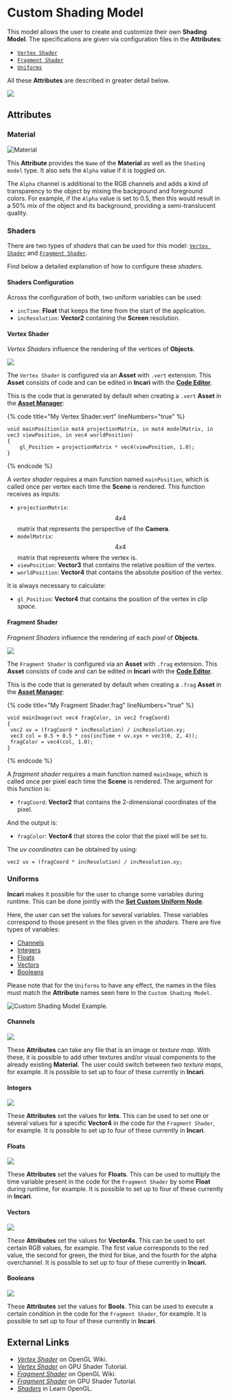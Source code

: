 # Custom Shading Model

This model allows the user to create and customize their own **Shading Model**. The specifications are given via configuration files in the **Attributes**:

* [`Vertex Shader`](#vertex-shader)
* [`Fragment Shader`](#fragment-shader)
* [`Uniforms`](#uniforms)

All these **Attributes** are described in greater detail below.

![](../../.gitbook/assets/customshadingmodel.gif)

## Attributes

### Material

![Material](../../.gitbook/assets/customshadingmodel2.png)

This **Attribute** provides the `Name` of the **Material** as well as the `Shading model` type. It also sets the `Alpha` value if it is toggled on.

The `Alpha` channel is additional to the RGB channels and adds a kind of transparency to the object by mixing the background and foreground colors. For example, if the `Alpha` value is set to 0.5, then this would result in a 50% mix of the object and its background, providing a semi-translucent quality.

### Shaders

There are two types of *shaders* that can be used for this model: [`Vertex Shader`](#vertex-shader) and [`Fragment Shader`](#fragment-shader).

Find below a detailed explanation of how to configure these *shaders*.

#### Shaders Configuration

Across the configuration of both, two uniform variables can be used:

* `incTime`: **Float** that keeps the time from the start of the application.
* `incResolution`: **Vector2** containing the **Screen** resolution.



#### Vertex Shader

*Vertex Shaders* influence the rendering of the vertices of **Objects**.

![](../../.gitbook/assets/customshading-vertex.png)

The `Vertex Shader` is configured via an **Asset** with `.vert` extension. This **Asset** consists of code and can be edited in **Incari** with the [**Code Editor**](../code-editor.md).

This is the code that is generated by default when creating a `.vert` **Asset** in the [**Asset Manager**](../asset-manager.md):

{% code title="My Vertex Shader.vert" lineNumbers="true" %}
```
void mainPosition(in mat4 projectionMatrix, in mat4 modelMatrix, in vec3 viewPosition, in vec4 worldPosition)
{
    gl_Position = projectionMatrix * vec4(viewPosition, 1.0);
}
```
{% endcode %}

A *vertex shader* requires a main function named `mainPosition`, which is called once per vertex each time the **Scene** is rendered. This function receives as inputs:

* `projectionMatrix`: $$4x4$$ matrix that represents the perspective of the **Camera**.
* `modelMatrix`: $$4x4$$ matrix that represents where the vertex is.
* `viewPosition`: **Vector3** that contains the relative position of the vertex.
* `worldPosition`: **Vector4** that contains the absolute position of the vertex.

It is always necessary to calculate:

* `gl_Position`: **Vector4** that contains the position of the vertex in *clip space*.


#### Fragment Shader

*Fragment Shaders* influence the rendering of each *pixel* of **Objects**.

![](../../.gitbook/assets/customshading-fragment.png)

The `Fragment Shader` is configured via an **Asset** with `.frag` extension. This **Asset** consists of code and can be edited in **Incari** with the [**Code Editor**](../code-editor.md).

This is the code that is generated by default when creating a `.frag` **Asset** in the [**Asset Manager**](../asset-manager.md):

{% code title="My Fragment Shader.frag" lineNumbers="true" %}
```
‌void mainImage(out vec4 fragColor, in vec2 fragCoord)
{
 vec2 uv = (fragCoord * incResolution) / incResolution.xy;
 vec3 col = 0.5 + 0.5 * cos(incTime + uv.xyx + vec3(0, 2, 4));
 fragColor = vec4(col, 1.0);
}
```
{% endcode %}


A *fragment shader* requires a main function named `mainImage`, which is called once per pixel each time the **Scene** is rendered. The argument for this function is:

* `fragCoord`: **Vector2** that contains the 2-dimensional coordinates of the pixel.

And the output is:

* `fragColor`: **Vector4** that stores the color that the pixel will be set to.


The *uv coordinates* can be obtained by using:

`vec2 uv = (fragCoord * incResolution) / incResolution.xy;`

### Uniforms

**Incari** makes it possible for the user to change some variables during runtime. This can be done jointly with the [**Set Custom Uniform Node**]().

Here, the user can set the values for several variables. These variables correspond to those present in the files given in the *shaders*. There are five types of variables:

* [Channels](#channels)
* [Integers](#integers)
* [Floats](#floats)
* [Vectors]()
* [Booleans]()

Please note that for the `Uniforms` to have any effect, the names in the files must match the **Attribute** names seen here in the `Custom Shading Model`. 

![Custom Shading Model Example.](../../.gitbook/assets/customshaderexample2.png)

#### Channels

![](../../.gitbook/assets/uniformschannels.png)

These **Attributes** can take any file that is an image or *texture map*. With these, it is possible to add other textures and/or visual components to the already existing **Material**. The user could switch between two *texture* *maps*, for example. It is possible to set up to four of these currently in **Incari**. 

#### Integers

![](../../.gitbook/assets/uniformsints.png)

These **Attributes** set the values for **Ints**. This can be used to set one or several values for a specific **Vector4** in the code for the `Fragment Shader`, for example. It is possible to set up to four of these currently in **Incari**. 

#### Floats

![](../../.gitbook/assets/uniformsfloats.png)

These **Attributes** set the values for **Floats**. This can be used to multiply the time variable present in the code for the `Fragment Shader` by some **Float** during runtime, for example. It is possible to set up to four of these currently in **Incari**. 

#### Vectors

![](../../.gitbook/assets/uniformsvectors.png)

These **Attributes** set the values for **Vector4s**. This can be used to set certain RGB values, for example. The first value corresponds to the red value, the second for green, the third for blue, and the fourth for the alpha overchannel. It is possible to set up to four of these currently in **Incari**.

#### Booleans

![](../../.gitbook/assets/uniformsbools.png)

These **Attributes** set the values for **Bools**. This can be used to execute a certain condition in the code for the `Fragment Shader`, for example. It is possible to set up to four of these currently in **Incari**.



## External Links

*  [*Vertex Shader*](https://www.khronos.org/opengl/wiki/Vertex_Shader) on OpenGL Wiki.
*  [*Vertex Shader*](https://shader-tutorial.dev/basics/vertex-shader/) on GPU Shader Tutorial.
*  [*Fragment Shader*](https://www.khronos.org/opengl/wiki/Fragment_Shader) on OpenGL Wiki.
*  [*Fragment Shader*](https://shader-tutorial.dev/basics/fragment-shader/) on GPU Shader Tutorial.
*  [*Shaders*](https://learnopengl.com/Getting-started/Shaders) in Learn OpenGL.